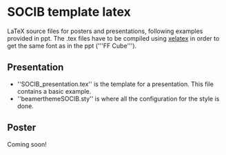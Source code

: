 # SOCIB template latex
LaTeX source files for posters and presentations, following examples provided in ppt.
The .tex files have to be compiled using [xelatex](https://en.wikipedia.org/wiki/XeTeX) in order to get the same font as in the ppt ('''FF Cube''').

## Presentation 

* ''SOCIB_presentation.tex'' is the template for a presentation. This file contains a basic example.
* ''beamerthemeSOCIB.sty'' is where all the configuration for the style is done.

## Poster

Coming soon!
